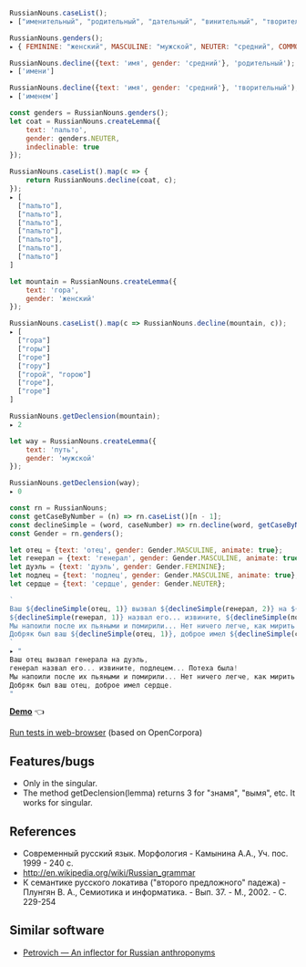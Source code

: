 ```js
RussianNouns.caseList();
▸ ["именительный", "родительный", "дательный", "винительный", "творительный", "предложный", "местный"]

RussianNouns.genders();
▸ { FEMININE: "женский", MASCULINE: "мужской", NEUTER: "средний", COMMON: "общий" }

RussianNouns.decline({text: 'имя', gender: 'средний'}, 'родительный');
▸ ['имени']

RussianNouns.decline({text: 'имя', gender: 'средний'}, 'творительный');
▸ ['именем']

const genders = RussianNouns.genders();
let coat = RussianNouns.createLemma({
    text: 'пальто',
    gender: genders.NEUTER,
    indeclinable: true
});

RussianNouns.caseList().map(c => {
    return RussianNouns.decline(coat, c);
});
▸ [
  ["пальто"],
  ["пальто"],
  ["пальто"],
  ["пальто"],
  ["пальто"],
  ["пальто"],
  ["пальто"]
]

let mountain = RussianNouns.createLemma({
    text: 'гора',
    gender: 'женский'
});

RussianNouns.caseList().map(c => RussianNouns.decline(mountain, c));
▸ [
  ["гора"]
  ["горы"]
  ["горе"]
  ["гору"]
  ["горой", "горою"]
  ["горе"],
  ["горе"]
]

RussianNouns.getDeclension(mountain);
▸ 2

let way = RussianNouns.createLemma({
    text: 'путь',
    gender: 'мужской'
});

RussianNouns.getDeclension(way);
▸ 0
```

```js
const rn = RussianNouns;
const getCaseByNumber = (n) => rn.caseList()[n - 1];
const declineSimple = (word, caseNumber) => rn.decline(word, getCaseByNumber(caseNumber))[0];
const Gender = rn.genders();

let отец = {text: 'отец', gender: Gender.MASCULINE, animate: true};
let генерал = {text: 'генерал', gender: Gender.MASCULINE, animate: true};
let дуэль = {text: 'дуэль', gender: Gender.FEMININE};
let подлец = {text: 'подлец', gender: Gender.MASCULINE, animate: true};
let сердце = {text: 'сердце', gender: Gender.NEUTER};

`
Ваш ${declineSimple(отец, 1)} вызвал ${declineSimple(генерал, 2)} на ${declineSimple(дуэль, 4)},
${declineSimple(генерал, 1)} назвал его... извините, ${declineSimple(подлец, 5)}... Потеха была!
Мы напоили после их пьяными и помирили... Нет ничего легче, как мирить русских людей...
Добряк был ваш ${declineSimple(отец, 1)}, доброе имел ${declineSimple(сердце, 4)}.
`
▸ "
Ваш отец вызвал генерала на дуэль,
генерал назвал его... извините, подлецем... Потеха была!
Мы напоили после их пьяными и помирили... Нет ничего легче, как мирить русских людей...
Добряк был ваш отец, доброе имел сердце.
"
```
**[Demo](https://georgy7.github.io/russian_nouns/)**  :point_left:

[Run tests in web-browser](https://georgy7.github.io/russian_nouns/testing.html) (based on OpenCorpora)

## Features/bugs

* Only in the singular.
* The method getDeclension(lemma) returns 3 for "знамя", "вымя", etc. It works for singular.

## References
- Современный русский язык. Морфология - Камынина А.А., Уч. пос. 1999 - 240 с.
- http://en.wikipedia.org/wiki/Russian_grammar
- К семантике русского локатива ("второго предложного" падежа) - Плунгян В. А., Семиотика и информатика. - Вып. 37. - М., 2002. - С. 229-254

## Similar software

- [Petrovich — An inflector for Russian anthroponyms](https://github.com/petrovich)
